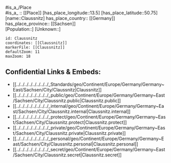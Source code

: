 ﻿---
location: [50.75,13.5] 
mapzoom: [7,12] 
mapmarker: city 
type: City
tags:
- geo/City


SpocWebEntityId: 29621
isDeleted: false
confidential: public

---
#is_a_/Place  
#is_a_ :: [[Place]] 
[has_place_longitude::13.5] 
[has_place_latitude::50.75] 
[name::Claussnitz] 
has_place_country:: [[Germany]]  
has_place_province:: [[Sachsen]]  
[Population::] 
[Unknown::] 


```leaflet
id: Claussnitz
coordinates: [[Claussnitz]] 
markerFile: [[Claussnitz]] 
defaultZoom: 11 
maxZoom: 18
```


## Confidential Links & Embeds: 
- [[../../../../../../../../_Standards/geo/Continent/Europe/Germany/Germany~East/Sachsen/City/Claussnitz|Claussnitz]] 
- [[../../../../../../../../_public/geo/Continent/Europe/Germany/Germany~East/Sachsen/City/Claussnitz.public|Claussnitz.public]] 
- [[../../../../../../../../_internal/geo/Continent/Europe/Germany/Germany~East/Sachsen/City/Claussnitz.internal|Claussnitz.internal]] 
- [[../../../../../../../../_protect/geo/Continent/Europe/Germany/Germany~East/Sachsen/City/Claussnitz.protect|Claussnitz.protect]] 
- [[../../../../../../../../_private/geo/Continent/Europe/Germany/Germany~East/Sachsen/City/Claussnitz.private|Claussnitz.private]] 
- [[../../../../../../../../_personal/geo/Continent/Europe/Germany/Germany~East/Sachsen/City/Claussnitz.personal|Claussnitz.personal]] 
- [[../../../../../../../../_secret/geo/Continent/Europe/Germany/Germany~East/Sachsen/City/Claussnitz.secret|Claussnitz.secret]] 
